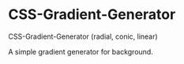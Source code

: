 # CSS-Gradient-Generator
CSS-Gradient-Generator (radial, conic, linear) 

A simple gradient generator for background.
